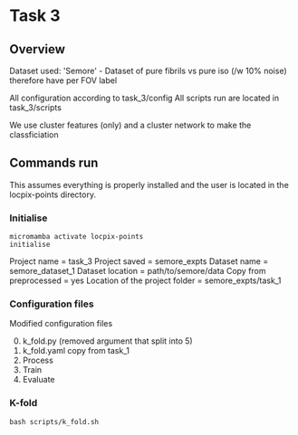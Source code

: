 # Task 3

## Overview

Dataset used: 'Semore' - Dataset of pure fibrils vs pure iso (/w 10% noise) therefore have per FOV label

All configuration according to task_3/config
All scripts run are located in task_3/scripts

We use cluster features (only) and a cluster network to make the classficiation

## Commands run

This assumes everything is properly installed and the user is located in the locpix-points directory.

### Initialise

```shell
micromamba activate locpix-points
initialise
```

Project name = task_3
Project saved = semore_expts
Dataset name = semore_dataset_1
Dataset location = path/to/semore/data
Copy from preprocessed = yes
	Location of the project folder = semore_expts/task_1

### Configuration  files

Modified configuration files

0. k_fold.py (removed argument that split into 5)
1. k_fold.yaml copy from task_1
2. Process
3. Train
4. Evaluate

### K-fold 

```shell
bash scripts/k_fold.sh
```